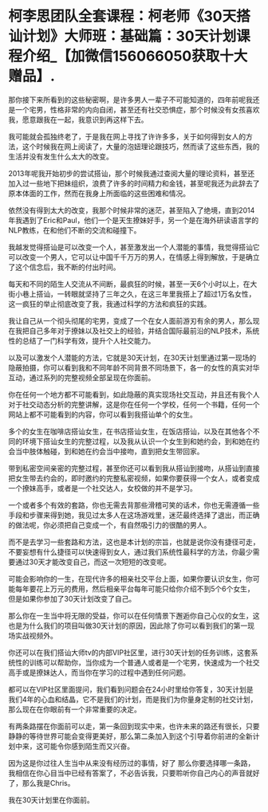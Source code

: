# 柯李思团队全套课程：柯老师《30天搭讪计划》大师班：基础篇：30天计划课程介绍_【加微信156066050获取十大赠品】.

那你接下来所看到的这些秘密啊，是许多男人一辈子不可能知道的，四年前呢我还是一个宅男，性格非常的内向自闭，甚至还有社交恐惧症，那个时候没有女孩喜欢我，愿意跟我在一起，我意识到再这样下去。

我可能就会孤独终老了，于是我在网上寻找了许许多多，关于如何得到女人的方法，这个时候我在网上阅读了，大量的泡妞理论跟技巧，然而读了这些东西，我的生活并没有发生什么太大的改变。

2013年呢我开始初步的尝试搭讪，那个时候我通过查阅大量的理论资料，甚至还加入过一些地下把妹组织，浪费了许多的时间精力和金钱，甚至呢我还为此辞去了原本体面的工作，然而在我身上所面临的这些困难和情况。

依然没有得到太大的改变，我那个时候非常的迷茫，甚至陷入了绝境，直到2014年我遇到了Eric和Paul，他们一个是天生撩妹好手，另一个是在海外研读语言学的NLP教练，在和他们不断的交流和碰撞下。

我越发觉得搭讪是可以改变一个人，甚至激发出一个人潜能的事情，我觉得搭讪它可以改变一个男人，它可以让中国千千万万的男人，在情感上得到解放，于是确立了这个信念后，我不断的付出时间。

每天和不同的陌生人交流从不间断，最疯狂的时候，甚至一天6个小时以上，在大街小巷上搭讪，一转眼就坚持了三年之久，在这三年里我搭上了超过1万名女性，这一疯狂的举止彻底改变了我，我通过科学的方法和疯狂的实践。

我让自己从一个彻头彻尾的宅男，变成了一个在女人面前游刃有余的男人，那么现在我把自己多年对于撩妹以及社交上的经验，并结合国际最前沿的NLP技术，系统性的总结了一门科学有效，提升个人社交能力。

以及可以激发个人潜能的方法，它就是30天计划，在30天计划里通过第一现场的隐蔽拍摄，你可以看到我和不同年龄不同背景不同场景下，各一的女性的真实对华互动，通过系列的完整视频全部呈现在你面前。

你在任何一个地方都不可能看到，如此隐蔽的真实现场社交互动，并且还有我个人对于社交动态分析的完整讲解，这是你在任何一个学校，任何一个书籍，任何一个网站上都不可能看到的内容，你可以看到我搭讪单个的女生。

多个的女生在咖啡店搭讪女生，在书店搭讪女生，在饭店搭讪，以及在其他各个不同的环境下搭讪女生的完整过程，以及我从认识一个女生到和她约会，到和她在约会当中肢体触碰，到和她在约会当中接吻，直到把女生带回家。

带到私密空间亲密的完整过程，甚至你还可以看到我从搭讪到接吻，从搭讪到直接把女生带去约会的，即时邀约的完整私密视频，如果你要获得一个女人，或者变成一个撩妹高手，或者是一个社交达人，女校做的并不是学习。

一个或者多个有效的套路，你也无需去背那些滑稽可笑的话术，你也无需遵循一些手段和步骤来得到她，我见过太多人在这场游戏里，迷茫最终选择了退出，而正确的做法呢，你必须把自己变成一个，有自然吸引力的很酷的男人。

而不是去学习一些套路和方法，这也是本计划的宗旨，也就是说你没有捷径可走，不要妄想有什么捷径可以快速得到女人，通过我们系统性最科学的方法，你最少需要通过30天才能改变自己，而这一次短短的改变呢。

可能会影响你的一生，在现代许多的相亲社交平台上面，如果你要认识女生，你可能每年要花上万元的费用，然后相亲平台每年可能只给你介绍不到5个6个女生，但是如果你参加了30天计划改变了自己。

那么你在一生当中将无限的受益，你可以在任何情景下邂逅你自己心仪的女生，这也是为什么我们的项目叫做30天计划的原因，因此除了你可以看到我们的第一现场实战视频外。

你还可以在我们搭讪大师tv的内部VIP社区里，进行30天计划的任务训练，这套系统性的训练可以帮助你，当你成为一个普通人或者是一个宅男，快速成为一个社交高手或是撩妹达人，而当你在学习的过程中遇到任何问题。

都可以在VIP社区里面提问，我们看到问题会在24小时里给你答复，30天计划是我们4年的心血和结晶，它不是我们的计划，而是我们为你量身定制的社交计划，那么现在在你眼前有一个非常重要的决定。

有两条路摆在你面前可以走，第一条回到现实中来，也许未来的路还有很长，只要静静的等待世界可能会变得更美好，那么第二条加入到这个引导着你前进的全新计划中来，这可能令你感到陌生而又兴奋。

因为这是你过往人生当中从来没有经历过的事情，好了 那么你要选择哪一条路，我相信在你心目当中已经有答案了，不必告诉我，只要聆听你自己内心的声音就好了，那么我是Chris。

我在30天计划里在你面前。